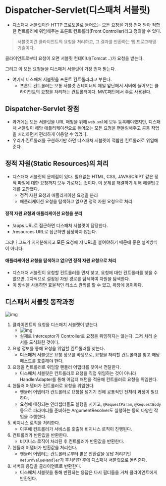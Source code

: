 # Dispatcher-Servlet(디스패처 서블릿)

* 디스패처 서블릿이란 HTTP 프로토콜로 들어오는 모든 요청을 가장 먼저 받아 적합한 컨트롤러에 위임해주는 프론트 컨트롤러(Front Controller)라고 정의할 수 있다.

> 서블릿이란 클라이언트의 요청을 처리하고, 그 결과를 반환하는 웹 프로그래밍 기술이다.

클라이언트로부터 요청이 오면 서블릿 컨테이너(Tomcat ..)가 요청을 받는다.

그리고 이 모든 요청들을 디스패처 서블릿이 가장 먼저 받는다.
* 여기서 디스패처 서블릿을 프론트 컨트롤러라고 부른다.
  * 프론트 컨트롤러는 보통 서블릿 컨테이너의 제일 앞단에서 서버에 들어오는 클라이언트의 요청을 처리하는 컨트롤러이다. MVC패턴에서 주로 사용된다.

## Dispatcher-Servlet 장점

* 과거에는 모든 서블릿을 URL 매핑을 위해 `web.xml`에 모두 등록해야했지만, 디스패처 서블릿이 해당 애플리케이션으로 들어오는 모든 요청을 핸들링해주고 공통 작업을 처리하면서 편리하게 이용할 수 있었다.
* 우리가 컨트롤러를 구현하기만 하면 디스패처 서블릿이 적합한 컨트롤러로 위임해준다.

## 정적 자원(Static Resources)의 처리

* 디스패처 서블릿의 문제점이 있다. 필요없는 HTML, CSS, JAVASCRIPT 같은 정적 파일에 대한 요청까지 모두 가로채는 것이다. 이 문제를 해결하기 위해 해결법 2개를 고안했다.
  * 정적 자원 요청과 애플리케이션 요청을 분리
  * 애플리케이션 요청을 탐색하고 없으면 정적 자원 요청으로 처리

#### 정적 자원 요청과 애플리케이션 요청을 분리

* /apps URL로 접근하면 디스패처 서블릿이 담당한다.
* /resources URL로 접근하면 담당하지 않는다.

그러나 코드가 지저분해지고 모든 요청에 저 URL을 붙여야하기 때문에 좋은 설계방식이 아니다.

#### 애플리케이션 요청을 탐색하고 없으면 정적 자원 요청으로 처리

* 디스패처 서블릿이 요청할 컨트롤러를 먼저 찾고, 요청에 대한 컨트롤러를 찾을 수 없으면, 2차적으로 설정된 자원 경로를 탐색하여 자원을 탐색한다.
* 이 방식을 사용하면 효율적인 리소스 관리를 할 수 있고, 확장에 용이하다.

## 디스패처 서블릿 동작과정

![img](https://img1.daumcdn.net/thumb/R1280x0/?scode=mtistory2&fname=https%3A%2F%2Fblog.kakaocdn.net%2Fdn%2FbImFbg%2FbtrGzZMTuu2%2FCkY4MiKvl5ivUJPoc5I3zk%2Fimg.png)

1. 클라이언트의 요청을 디스패치 서블렛이 받는다.
   * ![img](https://img1.daumcdn.net/thumb/R1280x0/?scode=mtistory2&fname=https%3A%2F%2Fblog.kakaocdn.net%2Fdn%2FoN96r%2Fbtrw7SYEpgr%2FlKLp5nqEZUJR32GoPc9bwk%2Fimg.png)
   * 실제로 Interceptor가 Controller로 요청을 위임하지는 않는다. 그저 처리 순서를 도식화한 것이다.
2. 요청 정보를 통해 요청을 위임할 컨트롤러를 찾는다.
   * 디스패처 서블릿은 요청 정보를 바탕으로, 요청을 처리할 컨트롤러를 찾고 해당 메소드를 호출해야 한다.
3. 요청을 컨트롤러로 위임할 핸들러 어댑터를 찾아서 전달한다.
   * 디스패처 서블릿은 컨트롤러로 요청을 직접 위임하는 것이 아니라 HandlerAdapter를 통해 어댑터 패턴을 적용해 컨트롤러로 요청을 위임한다.
4. 핸들러 어댑터가 컨트롤러로 요청을 위임한다.
   * 핸들러 어댑터가 컨트롤러로 요청을 넘기기 전에 공통적인 전처리 과정이 필요하다.
   * 요청에 매칭되는 인터셉터들도 실행을 시키고, `@RequestParam`, `@RequestBody` 등으로 파라미터를 준비하는 ArgumentResolver도 실행하는 등의 다양한 작업을 수행한다.
5. 비지니스 로직을 처리한다.
   * 이후에 컨트롤러가 서비스를 호출해 비지니스 로직이 진행된다.
6. 컨트롤러가 반환값을 반환한다.
   * 비지니스 로직이 처리된 후 컨트롤러가 반환값을 반환한다.
7. 핸들러 어댑터가 반환값을 처리한다.
   * 핸들러 어댑터는 컨트롤러로부터 받은 반환값을 응답 처리기인 `ReturnValueHandler`가 후처리한 후에 디스패처 서블릿으로 돌려준다.
8. 서버의 응답을 클라이언트로 반환한다.
   * 디스패처 서블릿을 통해 반환되는 응답은 다시 필터들을 거쳐 클라이언트에게 반환된다.